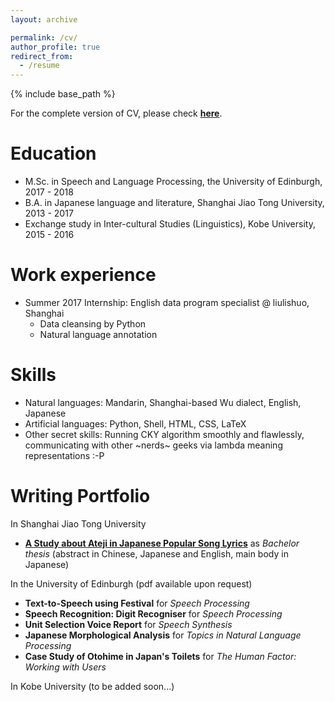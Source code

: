 ```yaml
---
layout: archive

permalink: /cv/
author_profile: true
redirect_from:
  - /resume
---
```


{% include base_path %}

For the complete version of CV, please check [**here**](http://shijieyao.github.io/files/cv.pdf).

Education
======
* M.Sc. in Speech and Language Processing, the University of Edinburgh, 2017 - 2018
* B.A. in Japanese language and literature, Shanghai Jiao Tong University, 2013 - 2017
* Exchange study in Inter-cultural Studies (Linguistics), Kobe University, 2015 - 2016

Work experience
======
* Summer 2017 Internship: English data program specialist @ liulishuo, Shanghai
  * Data cleansing by Python
  * Natural language annotation
  
Skills
======
* Natural languages: Mandarin, Shanghai-based Wu dialect, English, Japanese
* Artificial languages: Python, Shell, HTML, CSS, LaTeX
* Other secret skills: Running CKY algorithm smoothly and flawlessly, communicating with other ~nerds~ geeks via lambda meaning representations :-P

Writing Portfolio
======
In Shanghai Jiao Tong University
* [**A Study about Ateji in Japanese Popular Song Lyrics**](http://shijieyao.github.io/files/ba_thesis.pdf) as _Bachelor thesis_ (abstract in Chinese, Japanese and English, main body in Japanese)

In the University of Edinburgh (pdf available upon request)
* **Text-to-Speech using Festival** for _Speech Processing_
* **Speech Recognition: Digit Recogniser** for _Speech Processing_
* **Unit Selection Voice Report** for _Speech Synthesis_
* **Japanese Morphological Analysis** for _Topics in Natural Language Processing_
* **Case Study of Otohime in Japan's Toilets** for _The Human Factor: Working with Users_

In Kobe University
(to be added soon...)

<!--- Publications
======
  <ul>{% for post in site.publications %}
    {% include archive-single-cv.html %}
  {% endfor %}</ul>
  
Talks
======
  <ul>{% for post in site.talks %}
    {% include archive-single-talk-cv.html %}
  {% endfor %}</ul>
  
Teaching
======
  <ul>{% for post in site.teaching %}
    {% include archive-single-cv.html %}
  {% endfor %}</ul>
  
Service and leadership
======
* Currently signed in to 43 different slack teams
--->
